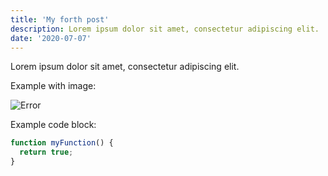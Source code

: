 ```yaml
---
title: 'My forth post'
description: Lorem ipsum dolor sit amet, consectetur adipiscing elit.
date: '2020-07-07'
---
```


Lorem ipsum dolor sit amet, consectetur adipiscing elit.

Example with image:

![Error](/assets/images/posts/error.png)

Example code block:

```js
function myFunction() {
  return true;
}
```
